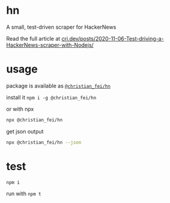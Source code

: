 # hn

A small, test-driven scraper for HackerNews

Read the full article at [cri.dev/posts/2020-11-06-Test-driving-a-HackerNews-scraper-with-Nodejs/](https://cri.dev/posts/2020-11-06-Test-driving-a-HackerNews-scraper-with-Nodejs/)

# usage

package is available as [`@christian_fei/hn`](https://www.npmjs.com/package/@christian_fei/hn)

install it `npm i -g @christian_fei/hn` 

or with npx


```sh
npx @christian_fei/hn
```

get json output

```sh
npx @christian_fei/hn --json
```

# test

`npm i`

run with `npm t`